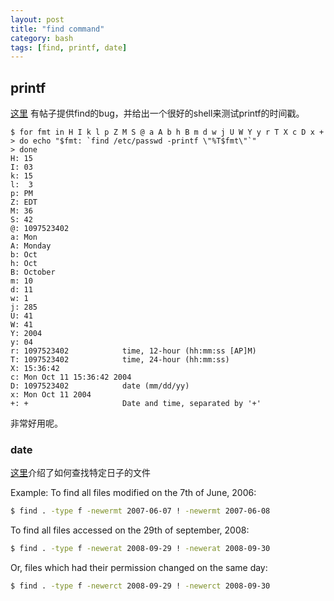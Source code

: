 ```yaml
---
layout: post
title: "find command"
category: bash
tags: [find, printf, date]
---
```


## printf

[这里](http://cygwin.com/ml/cygwin/2005-01/msg00672.html) 有帖子提供find的bug，并给出一个很好的shell来测试printf的时间戳。

```
$ for fmt in H I k l p Z M S @ a A b h B m d w j U W Y y r T X c D x +
> do echo "$fmt: `find /etc/passwd -printf \"%T$fmt\"`"
> done
H: 15
I: 03
k: 15
l:  3
p: PM
Z: EDT
M: 36
S: 42
@: 1097523402
a: Mon
A: Monday
b: Oct
h: Oct
B: October
m: 10
d: 11
w: 1
j: 285
U: 41
W: 41
Y: 2004
y: 04
r: 1097523402            time, 12-hour (hh:mm:ss [AP]M)
T: 1097523402            time, 24-hour (hh:mm:ss)
X: 15:36:42
c: Mon Oct 11 15:36:42 2004
D: 1097523402            date (mm/dd/yy)
x: Mon Oct 11 2004
+: +                     Date and time, separated by '+'
```

非常好用呢。

### date

[这里](https://stackoverflow.com/questions/158044/how-to-use-find-to-search-for-files-created-on-a-specific-date/158235#158235)介绍了如何查找特定日子的文件

Example: To find all files modified on the 7th of June, 2006:

```bash
$ find . -type f -newermt 2007-06-07 ! -newermt 2007-06-08
```

To find all files accessed on the 29th of september, 2008:

```bash
$ find . -type f -newerat 2008-09-29 ! -newerat 2008-09-30
```

Or, files which had their permission changed on the same day:

```bash
$ find . -type f -newerct 2008-09-29 ! -newerct 2008-09-30
```
